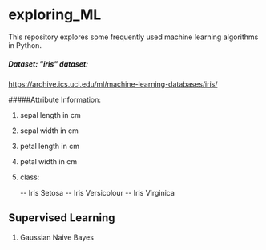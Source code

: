 # exploring_ML
This repository explores some frequently used machine learning algorithms in Python.

##### Dataset: "iris" dataset:
https://archive.ics.uci.edu/ml/machine-learning-databases/iris/

#####Attribute Information:
   1. sepal length in cm
   2. sepal width in cm
   3. petal length in cm
   4. petal width in cm
   5. class: 
   
    
      -- Iris Setosa
      -- Iris Versicolour
      -- Iris Virginica


## Supervised Learning
1. Gaussian Naive Bayes
